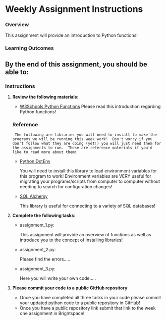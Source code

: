 # Weekly Assignment Instructions


### Overview
This assignment will provide an introduction to Python functions!

### Learning Outcomes
By the end of this assignment, you should be able to:
- 

### Instructions
1. **Review the following materials**:

   - [W3Schools Python Functions]([https://www.w3schools.com/python/default.asp](https://www.w3schools.com/python/python_functions.asp))
        Please read this introduction regarding Python functions!

    ### Reference

        The following are libraries you will need to install to make the programs we will be running this week work!  Don't worry if you don't follow what they are doing (yet!) you will just need them for the assignments to run.  These are reference materials if you'd like to read more about them!

   - [Python DotEnv](https://pypi.org/project/python-dotenv/)
        
        You will need to install this library to load environment variables for this program to work!  Environment variables are VERY useful for migrating your programs/scripts from computer to computer without needing to search for configuration changes! 

   - [SQL Alchemy](https://www.sqlalchemy.org/)

        This library is useful for connecting to a variety of SQL databases!  


2. **Complete the following tasks**:
   - assignment_1.py:
     
       This assignment will provide an overview of functions as well as introduce you to the concept of installing libraries!
       
   - assignment_2.py:
     
       Please find the errors.....
   - assignment_3.py:
     
       Here you will write your own code.....
   
4. **Please commit your code to a public GitHub repository**
    - Once you have completed all three tasks in your code please commit your updated python code to a public repository in GitHub!
    - Once you have a public repository link submit that link to the week one assignment in Brightspace!
